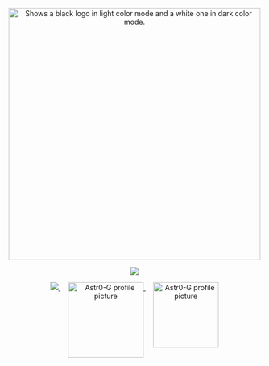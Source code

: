
<p align="center">
  <picture>
  <source media="(prefers-color-scheme: dark)" srcset="https://streak-stats.demolab.com?user=Astr0-G&theme=dark&hide_border=true&background=0D1117&stroke=ffffff&ring=FE0034&fire=FE0034&currStreakLabel=EBEBEB" width = 500>
  <source media="(prefers-color-scheme: light)" srcset="https://streak-stats.demolab.com?user=Astr0-G&hide_border=true&background=FFFFFF&ring=FE0034&fire=FE0034&currStreakLabel=FE0034" width = 500>
  <img alt="Shows a black logo in light color mode and a white one in dark color mode." src="">
</picture>
</p>
<p align="center">
  <a>
      <img media="(prefers-color-scheme: dark)" src="https://skillicons.dev/icons?i=nodejs,js,ts,vscode,linux,java,html,python,golang,css,react,nextjs,gcp,aws,vercel,tailwind,selenium,discord,github,md,xd,pr,ae,ps&theme=dark&perline=25" />
  </a>
</p>
<div align="center">
  <a href="https://open.spotify.com/playlist/0SF7WgNNHC0ALU0a3IGmT7">
    <img media="(prefers-color-scheme: dark)" src="https://spodify.gewang.wiki/api/spotify?background_color=0d1117&border_color=0d1117" />
  </a>
  <a href="https://github.com/Astr0-G">
    <img src="https://github.com/Astr0-G/Astr0-G/assets/57165451/5114b3d7-bdea-4805-bb46-c81d3bb72a85" width="150" height="auto" alt="Astr0-G profile picture" style="vertical-align: top; margin-left: 15px"     />
  </a>
  <a href="https://github.com/Astr0-G">
    <img src="https://github.com/Astr0-G/Astr0-G/assets/57165451/3e8a5470-8ebf-4b81-9a60-9f7b9b8e0913" width="auto" height="130" alt="Astr0-G profile picture" style="vertical-align: top; margin-left: 15px"     />
  </a>
</div>
<img src="https://record.gewang.wiki/entry/1/" onError="this.style.display = 'none';" alt=""/>

